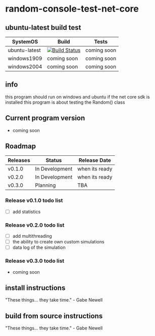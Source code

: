 # random-console-test-net-core
## ubuntu-latest build test

SystemOS | Build | Tests
------------ | ------------- | -------------
ubuntu-latest | [![Build Status](https://dev.azure.com/matzemail2434545/user3748/_apis/build/status/user3748.random-console-test-net-core?branchName=master)](https://dev.azure.com/matzemail2434545/user3748/_build/latest?definitionId=2&branchName=master) | coming soon
windows1909 | coming soon | coming soon
windows2004 | coming soon | coming soon
## info
this program should run on windows and ubuntu if the net core sdk is installed
this program is about testing the Random() class

## Current program version
* coming soon
## Roadmap

Releases | Status | Release Date
------------ | ------------- | -------------
v0.1.0 | In Development | when its ready
v0.2.0 | In Development | when its ready
v0.3.0 | Planning | TBA
### Release v0.1.0 todo list
- [ ] add statistics
### Release v0.2.0 todo list
- [ ] add multithreading
- [ ] the ability to create own custom simulations
- [ ] data log of the simulation
### Release v0.3.0 todo list
* coming soon
## install instructions
"These things... they take time." - Gabe Newell
## build from source instructions
"These things... they take time." - Gabe Newell